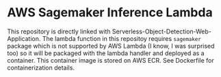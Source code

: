 # AWS Sagemaker Inference Lambda
This repository is directly linked with Serverless-Object-Detection-Web-Application. The lambda function in this repositoy requires `sagemaker` package which is not supported by AWS Lambda (I know, I was surprised too) so it will be packaged with the lambda handler and deployed as a container. This container image is stored on AWS ECR. See Dockerfile for containerization details.
